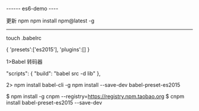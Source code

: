 ------ es6-demo ----

更新 npm
npm install npm@latest -g

------
touch .babelrc

{
    'presets':['es2015'],
    'plugins':[]
}

1>Babel 转码器

 "scripts": {
    "build": "babel src -d lib"
  },


  2>
  npm install babel-cli -g
  npm install --save-dev babel-preset-es2015



  $ npm install -g cnpm --registry=https://registry.npm.taobao.org
  $ cnpm install babel-preset-es2015 --save-dev